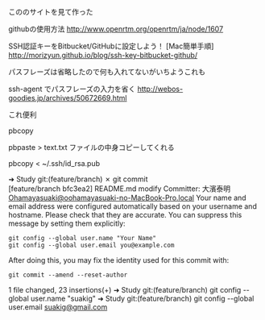  こののサイトを見て作った

githubの使用方法
http://www.openrtm.org/openrtm/ja/node/1607

SSH認証キーをBitbucket/GitHubに設定しよう！ [Mac簡単手順]
http://morizyun.github.io/blog/ssh-key-bitbucket-github/


パスフレーズは省略したので何も入れてないがいちようこれも

ssh-agent でパスフレーズの入力を省く
http://webos-goodies.jp/archives/50672669.html

これ便利

pbcopy

pbpaste > text.txt
ファイルの中身コピーしてくれる

pbcopy < ~/.ssh/id_rsa.pub





➜  Study git:(feature/branch) ✗ git commit                     
[feature/branch bfc3ea2] README.md modify
 Committer: 大濱泰明 <Ohamayasuaki@oohamayasuaki-no-MacBook-Pro.local>
Your name and email address were configured automatically based
on your username and hostname. Please check that they are accurate.
You can suppress this message by setting them explicitly:

    git config --global user.name "Your Name"
    git config --global user.email you@example.com

After doing this, you may fix the identity used for this commit with:

    git commit --amend --reset-author

 1 file changed, 23 insertions(+)
➜  Study git:(feature/branch) git config --global user.name "suakig"
➜  Study git:(feature/branch) git config --global user.email suakig@gmail.com
